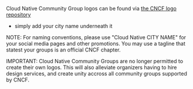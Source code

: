 Cloud Native Community Group logos can be found via [the CNCF logo repository](https://github.com/cncf/artwork/blob/master/examples/other.md#cloud-native-community-groups)
* simply add your city name underneath it

NOTE: For naming conventions, please use "Cloud Native CITY NAME" for your social media pages and other promotions. You may use a tagline that statest your groups is an official CNCF chapter.

IMPORTANT: Cloud Native Community Groups are no longer permitted to create their own logos. This will also alleviate organizers having to hire design services, and create unity accross all community groups supported by CNCF.
